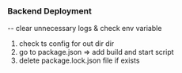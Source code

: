 

### Backend Deployment

-- clear unnecessary logs & check env variable

1. check ts config for out dir dir
2. go to package.json => add build and start script
3. delete package.lock.json file if exists

